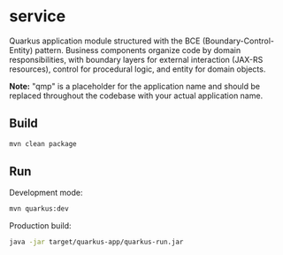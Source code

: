 # service

Quarkus application module structured with the BCE (Boundary-Control-Entity) pattern. Business components organize code by domain responsibilities, with boundary layers for external interaction (JAX-RS resources), control for procedural logic, and entity for domain objects.

**Note:** "qmp" is a placeholder for the application name and should be replaced throughout the codebase with your actual application name.

## Build

```bash
mvn clean package
```

## Run

Development mode:

```bash
mvn quarkus:dev
```

Production build:

```bash
java -jar target/quarkus-app/quarkus-run.jar
```
